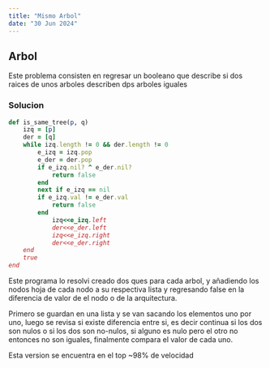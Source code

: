 ```yaml
---
title: "Mismo Arbol"
date: "30 Jun 2024"
---
```


## Arbol

Este problema consisten en regresar un booleano que describe si dos raices de unos arboles describen dps arboles iguales

### Solucion

```rb
def is_same_tree(p, q)
    izq = [p]
    der = [q]
    while izq.length != 0 && der.length != 0
        e_izq = izq.pop
        e_der = der.pop
        if e_izq.nil? ^ e_der.nil?
            return false
        end
        next if e_izq == nil 
        if e_izq.val != e_der.val
            return false
        end
            izq<<e_izq.left
            der<<e_der.left
            izq<<e_izq.right
            der<<e_der.right
    end
    true
end

```

Este programa lo resolvi creado dos ques para cada arbol, y añadiendo los nodos hoja de cada nodo a su respectiva lista y regresando false en
la diferencia de valor de el nodo o de la arquitectura.

Primero se guardan en una lista y se van sacando los elementos uno por uno, luego se revisa si existe diferencia entre si, es decir continua
si los dos son nulos o si los dos son no-nulos, si alguno es nulo pero el otro no entonces no son iguales, finalmente compara el valor de cada
uno.

Esta version se encuentra en el top ~98% de velocidad
